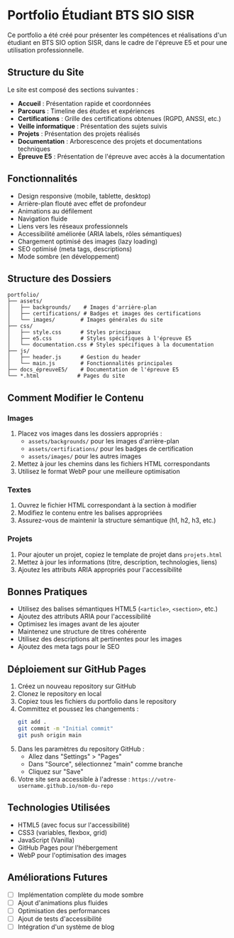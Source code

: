 # Portfolio Étudiant BTS SIO SISR

Ce portfolio a été créé pour présenter les compétences et réalisations d'un étudiant en BTS SIO option SISR, dans le cadre de l'épreuve E5 et pour une utilisation professionnelle.

## Structure du Site

Le site est composé des sections suivantes :

- **Accueil** : Présentation rapide et coordonnées
- **Parcours** : Timeline des études et expériences
- **Certifications** : Grille des certifications obtenues (RGPD, ANSSI, etc.)
- **Veille informatique** : Présentation des sujets suivis
- **Projets** : Présentation des projets réalisés
- **Documentation** : Arborescence des projets et documentations techniques
- **Épreuve E5** : Présentation de l'épreuve avec accès à la documentation

## Fonctionnalités

- Design responsive (mobile, tablette, desktop)
- Arrière-plan flouté avec effet de profondeur
- Animations au défilement
- Navigation fluide
- Liens vers les réseaux professionnels
- Accessibilité améliorée (ARIA labels, rôles sémantiques)
- Chargement optimisé des images (lazy loading)
- SEO optimisé (meta tags, descriptions)
- Mode sombre (en développement)

## Structure des Dossiers

```
portfolio/
├── assets/
│   ├── backgrounds/    # Images d'arrière-plan
│   ├── certifications/ # Badges et images des certifications
│   └── images/        # Images générales du site
├── css/
│   ├── style.css      # Styles principaux
│   ├── e5.css         # Styles spécifiques à l'épreuve E5
│   └── documentation.css # Styles spécifiques à la documentation
├── js/
│   ├── header.js      # Gestion du header
│   └── main.js        # Fonctionnalités principales
├── docs_épreuveE5/    # Documentation de l'épreuve E5
└── *.html            # Pages du site
```

## Comment Modifier le Contenu

### Images
1. Placez vos images dans les dossiers appropriés :
   - `assets/backgrounds/` pour les images d'arrière-plan
   - `assets/certifications/` pour les badges de certification
   - `assets/images/` pour les autres images
2. Mettez à jour les chemins dans les fichiers HTML correspondants
3. Utilisez le format WebP pour une meilleure optimisation

### Textes
1. Ouvrez le fichier HTML correspondant à la section à modifier
2. Modifiez le contenu entre les balises appropriées
3. Assurez-vous de maintenir la structure sémantique (h1, h2, h3, etc.)

### Projets
1. Pour ajouter un projet, copiez le template de projet dans `projets.html`
2. Mettez à jour les informations (titre, description, technologies, liens)
3. Ajoutez les attributs ARIA appropriés pour l'accessibilité

## Bonnes Pratiques

- Utilisez des balises sémantiques HTML5 (`<article>`, `<section>`, etc.)
- Ajoutez des attributs ARIA pour l'accessibilité
- Optimisez les images avant de les ajouter
- Maintenez une structure de titres cohérente
- Utilisez des descriptions alt pertinentes pour les images
- Ajoutez des meta tags pour le SEO

## Déploiement sur GitHub Pages

1. Créez un nouveau repository sur GitHub
2. Clonez le repository en local
3. Copiez tous les fichiers du portfolio dans le repository
4. Committez et poussez les changements :
   ```bash
   git add .
   git commit -m "Initial commit"
   git push origin main
   ```
5. Dans les paramètres du repository GitHub :
   - Allez dans "Settings" > "Pages"
   - Dans "Source", sélectionnez "main" comme branche
   - Cliquez sur "Save"
6. Votre site sera accessible à l'adresse : `https://votre-username.github.io/nom-du-repo`

## Technologies Utilisées

- HTML5 (avec focus sur l'accessibilité)
- CSS3 (variables, flexbox, grid)
- JavaScript (Vanilla)
- GitHub Pages pour l'hébergement
- WebP pour l'optimisation des images

## Améliorations Futures

- [ ] Implémentation complète du mode sombre
- [ ] Ajout d'animations plus fluides
- [ ] Optimisation des performances
- [ ] Ajout de tests d'accessibilité
- [ ] Intégration d'un système de blog 